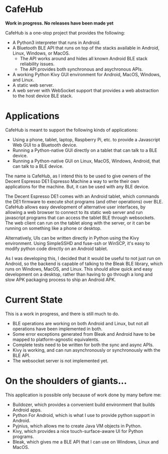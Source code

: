 CafeHub
=
**Work in progress. No releases have been made yet**

CafeHub is a one-stop project that provides the following:
  * A Python3 interpreter that runs in Android.
  * A Bluetooth BLE API that runs on top of the stacks available in Android, Linux, Windows, or MacOS.
    * The API works around and hides all known Android BLE stack reliability issues.
    * The API provides both synchronous and asychronous APIs.
  * A working Python Kivy GUI environment for Android, MacOS, Windows, and Linux.
  * A static web server.
  * A web server with WebSocket support that provides a web abstraction to the host device BLE stack.

Applications
===
CafeHub is meant to support the following kinds of applications:
  * Using a phone, tablet, laptop, Raspberry Pi, etc. to provide a Javascript Web GUI to a Bluetooth device.
  * Running a Python-native GUI directly on a tablet that can talk to a BLE device.
  * Running a Python-native GUI on Linux, MacOS, Windows, Android, that can talk to a BLE device.

The name is CafeHub, as I intend this to be used to give owners of the Decent Espresso DE1 Espresso Machine a way to write their own applications for the machine. But, it can be used with any BLE device.

The Decent Espresso DE1 comes with an Android tablet, which commands the DE1 firmware to execute shot programs (and other operations) over BLE. CafeHub allows easy development of alternative user interfaces, by allowing a web browser to connect to its static web server and run javascript programs that can access the tablet BLE through websockets. The web client can run on the tablet along with the server, or it can be running on something like a phone or desktop.

Alternatively, UIs can be written directly in Python using the Kivy environment. Using SimpleSSHD and fuse-ssh or WinSCP, it's easy to modify python code directly on an Android tablet.

As I was developing this, I decided that it would be useful to not just run on Android, so the backend is capable of talking to the Bleak BLE library, which runs on Windows, MacOS, and Linux. This should allow quick and easy development on a desktop, rather than having to go through a long and slow APK packaging process to ship an Android APK.

Current State
===
This is a work in progress, and there is still much to do.
 * BLE operations are working on both Android and Linux, but not all operations have been implemented in both.
 * Some error exceptions generated from Bleak and Android have to be mapped to platform-agnostic equivalents.
 * Complete tests need to be written for both the sync and async APIs.
 * Kivy is working, and can run asynchronously or synchronously with the BLE API.
 * The websocket server is not implemented yet.

On the shoulders of giants...
===
This application is possible only because of work done by many before me:
  * Buildozer, which provides a convenient build environment that builds Android apps.
  * Python For Android, which is what I use to provide python support in Android.
  * Pyjnius, which allows me to create Java VM objects in Python.
  * Kivy, which provides a nice touch-surface-aware UI for Python programs.
  * Bleak, which gives me a BLE API that I can use on Windows, Linux and MacOS.
  
  
